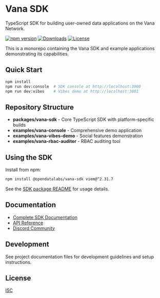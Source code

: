 # Vana SDK

TypeScript SDK for building user-owned data applications on the Vana Network.

[![npm version](https://img.shields.io/npm/v/@opendatalabs/vana-sdk)](https://www.npmjs.com/package/@opendatalabs/vana-sdk)
[![Downloads](https://img.shields.io/npm/dm/@opendatalabs/vana-sdk)](https://www.npmjs.com/package/@opendatalabs/vana-sdk)
[![License](https://img.shields.io/npm/l/@opendatalabs/vana-sdk)](./LICENSE)

This is a monorepo containing the Vana SDK and example applications demonstrating its capabilities.

## Quick Start

```bash
npm install
npm run dev:console  # SDK console at http://localhost:3000
npm run dev:vibes    # Vibes demo at http://localhost:3001
```

## Repository Structure

- **packages/vana-sdk** - Core TypeScript SDK with platform-specific builds
- **examples/vana-console** - Comprehensive demo application
- **examples/vana-vibes-demo** - Social features demonstration
- **examples/vana-rbac-auditor** - RBAC auditing tool

## Using the SDK

Install from npm:

```bash
npm install @opendatalabs/vana-sdk viem@^2.31.7
```

See the [SDK package README](./packages/vana-sdk/README.md) for usage details.

## Documentation

- [Complete SDK Documentation](https://docs.vana.org/docs/sdk)
- [API Reference](https://vana-com.github.io/vana-sdk)
- [Discord Community](https://discord.gg/vanabuilders)

## Development

See project documentation files for development guidelines and setup instructions.

## License

[ISC](./LICENSE)
